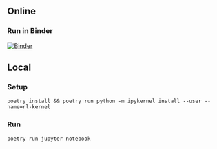 ## Online
### Run in Binder

[![Binder](https://mybinder.org/badge_logo.svg)](https://mybinder.org/v2/gh/karlkurzer/reinforcement_learning_workshop/HEAD)

## Local

### Setup

`poetry install && poetry run python -m ipykernel install --user --name=rl-kernel`

### Run

`poetry run jupyter notebook`
